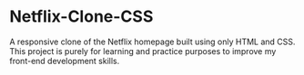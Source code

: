 # Netflix-Clone-CSS
A responsive clone of the Netflix homepage built using only HTML and CSS. This project is purely for learning and practice purposes to improve my front-end development skills.

